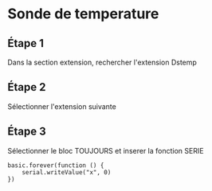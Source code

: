 # Sonde de temperature

## Étape 1 

Dans la section extension, rechercher l'extension Dstemp

## Étape 2

Sélectionner l'extension suivante

## Étape 3 

Sélectionner le bloc TOUJOURS et inserer la fonction SERIE 

```blocks
basic.forever(function () {
    serial.writeValue("x", 0)
})
````